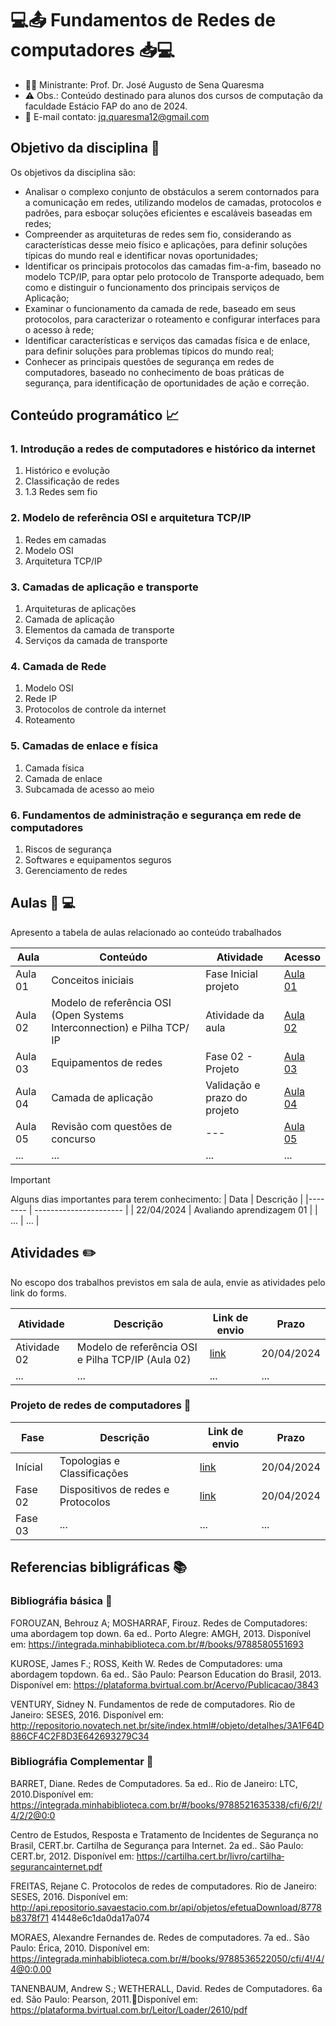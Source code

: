 # :computer::outbox_tray: Fundamentos de Redes de computadores :inbox_tray::computer: #
* 👨‍🏫 Ministrante: Prof. Dr. José Augusto de Sena Quaresma
* ⚠️ Obs.: Conteúdo destinado para alunos dos cursos de computação da faculdade Estácio FAP do ano de 2024.
* 📧 E-mail contato: jq.quaresma12@gmail.com
  
## Objetivo da disciplina :dart: ##
Os objetivos da disciplina são: 
* Analisar o complexo conjunto de obstáculos a serem contornados para a comunicação em redes, utilizando modelos de camadas, protocolos e padrões, para esboçar soluções eficientes e escaláveis baseadas em redes;
* Compreender as arquiteturas de redes sem fio, considerando as características desse meio físico e aplicações, para definir soluções típicas do mundo real e identificar novas oportunidades;
* Identificar os principais protocolos das camadas fim-a-fim, baseado no modelo TCP/IP, para optar pelo protocolo de Transporte adequado, bem como e distinguir o funcionamento dos principais serviços de Aplicação;
* Examinar o funcionamento da camada de rede, baseado em seus protocolos, para caracterizar o roteamento e configurar interfaces para o acesso à rede;
* ­Identificar características e serviços das camadas física e de enlace, para definir soluções para problemas típicos do mundo real;
* Conhecer as principais questões de segurança em redes de computadores, baseado no conhecimento de boas práticas de segurança, para identificação de oportunidades de ação e correção.

## Conteúdo programático  :chart_with_upwards_trend: ##
### 1. Introdução a redes de computadores e histórico da internet ###
  1. Histórico e evolução
  2. Classificação de redes
  3. 1.3 Redes sem fio

### 2. Modelo de referência OSI e arquitetura TCP/IP ###
  1. Redes em camadas
  2. Modelo OSI
  3. Arquitetura TCP/IP

### 3. Camadas de aplicação e transporte ###
  1. Arquiteturas de aplicações
  2. Camada de aplicação
  3. Elementos da camada de transporte
  4. Serviços da camada de transporte
     
### 4. Camada de Rede ###
  1. Modelo OSI
  2. Rede IP
  3. Protocolos de controle da internet
  4. Roteamento
     
### 5. Camadas de enlace e física ###
1. Camada física
2. Camada de enlace
3. Subcamada de acesso ao meio 

### 6. Fundamentos de administração e segurança em rede de computadores ###
1. Riscos de segurança
2. Softwares e equipamentos seguros
3. Gerenciamento de redes 

## Aulas :microphone: :computer: ##

Apresento a tabela de aulas relacionado ao conteúdo trabalhados

| Aula    | Conteúdo              | Atividade         | Acesso      |
|-------- | ----------------------|------------------ | ----------- 
| Aula 01 | Conceitos iniciais    | Fase Inicial projeto | [Aula 01](redes-computadores/Aula01_Fundamentos_Redes.pdf)        |
| Aula 02 | Modelo de referência OSI (Open Systems Interconnection) e Pilha TCP/ IP | Atividade da aula | [Aula 02](redes-computadores/Aula02.pdf) |
| Aula 03 | Equipamentos de redes | Fase 02 - Projeto | [Aula 03](redes-computadores/Aula03.pdf) |
| Aula 04 | Camada de aplicação | Validação e prazo do projeto | [Aula 04](redes-computadores/Aula04CamadaAplicacao.pdf) |
| Aula 05 | Revisão com questões de concurso | --- | [Aula 05](redes-computadores/Aula05.pdf) |
| ... | ... | ... | ... |



> [!IMPORTANT]  
> Alguns dias importantes para terem conhecimento:
> | Data       | Descrição                     | 
> |--------    | ----------------------        |
> | 22/04/2024 | Avaliando aprendizagem  01    |
> | ...        | ...                           |




## Atividades :pencil2: ##

No escopo dos trabalhos previstos em sala de aula, envie as atividades pelo link do forms.


| Atividade | Descrição | Link de envio | Prazo |
|---------- | ----------|-------------- | ----- |
| Atividade 02 | Modelo de referência OSI e Pilha TCP/IP (Aula 02)  | [link](https://forms.gle/Ng7GWxCg6UiYzY396) | 20/04/2024 |
| ... | ...  | ... | ... |



### Projeto de redes de computadores :pushpin: ###

| Fase | Descrição | Link de envio | Prazo |
|---------- | ----------|-------------- | ----- |
|Inícial | Topologias e Classificações | [link](https://forms.gle/Goiuxtjd6v8h1S7h8) | 20/04/2024 |
|Fase 02 | Dispositivos de redes e Protocolos | [link](https://forms.gle/uNVDgJJ4632rJpmY9) | 20/04/2024 |
|Fase 03 | ... |... | ... |




## Referencias bibligráficas :books: ## 

### Bibliográfia básica :book: ###

FOROUZAN, Behrouz A; MOSHARRAF, Firouz. Redes de Computadores: uma abordagem top­ down. 6a ed.. Porto Alegre: AMGH, 2013. Disponível em: https://integrada.minhabiblioteca.com.br/#/books/9788580551693 

KUROSE, James F.; ROSS, Keith W. Redes de Computadores: uma abordagem top­down. 6a ed.. São Paulo: Pearson Education do Brasil, 2013. Disponível em: https://plataforma.bvirtual.com.br/Acervo/Publicacao/3843 

VENTURY, Sidney N. Fundamentos de rede de computadores. Rio de Janeiro: SESES, 2016. Disponível em: http://repositorio.novatech.net.br/site/index.html#/objeto/detalhes/3A1F64D8­86CF­4C2F­8D3E­642693279C34 

### Bibliográfia Complementar :book: ###

BARRET, Diane. Redes de Computadores. 5a ed.. Rio de Janeiro: LTC, 2010.Disponível em: https://integrada.minhabiblioteca.com.br/#/books/9788521635338/cfi/6/2!/4/2/2@0:0 

Centro de Estudos, Resposta e Tratamento de Incidentes de Segurança no Brasil, CERT.br. Cartilha de Segurança para Internet. 2a ed.. São Paulo: CERT.br, 2012. Disponível em: https://cartilha.cert.br/livro/cartilha­seguranca­internet.pdf 

FREITAS, Rejane C. Protocolos de redes de computadores. Rio de Janeiro: SESES, 2016. Disponível em: http://api.repositorio.savaestacio.com.br/api/objetos/efetuaDownload/8778b837­8f71­ 4144­8e6c­1da0da17a074 

MORAES, Alexandre Fernandes de. Redes de computadores. 7a ed.. São Paulo: Érica, 2010. Disponível em: https://integrada.minhabiblioteca.com.br/#/books/9788536522050/cfi/4!/4/4@0:0.00 

TANENBAUM, Andrew S.; WETHERALL, David. Redes de Computadores. 6a ed. São Paulo: Pearson, 2011.Disponível em: https://plataforma.bvirtual.com.br/Leitor/Loader/2610/pdf




